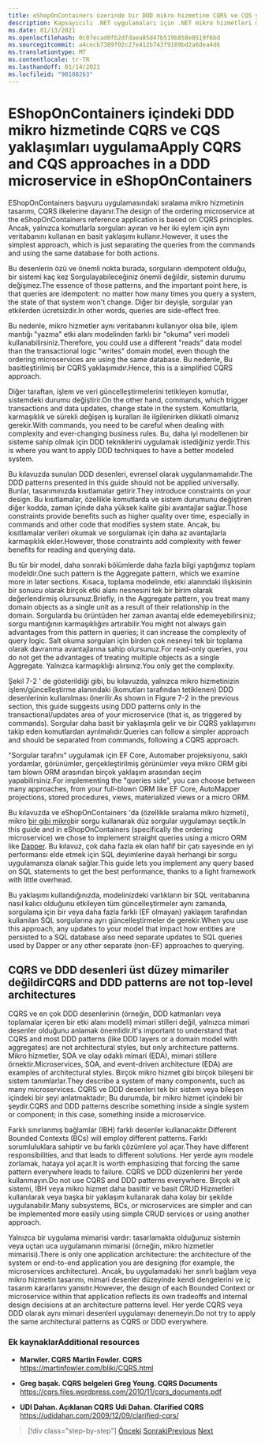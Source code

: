 ```yaml
---
title: eShopOnContainers üzerinde bir DDD mikro hizmetine CQRS ve CQS yaklaşımları uygulama
description: Kapsayıcılı .NET uygulamaları için .NET mikro hizmetleri mimarisi | CQRS 'nin eShopOnContainers 'daki sıralama mikro hizmetinde uygulanma biçimini anlayın.
ms.date: 01/13/2021
ms.openlocfilehash: 0c07ecad0fb2dfdaea85d47b519b858e0519f6bd
ms.sourcegitcommit: a4cecb7389f02c27e412b743f9189bd2a6dea4d6
ms.translationtype: MT
ms.contentlocale: tr-TR
ms.lasthandoff: 01/14/2021
ms.locfileid: "98188263"
---
```

# <a name="apply-cqrs-and-cqs-approaches-in-a-ddd-microservice-in-eshoponcontainers"></a><span data-ttu-id="ebfe5-103">EShopOnContainers içindeki DDD mikro hizmetinde CQRS ve CQS yaklaşımları uygulama</span><span class="sxs-lookup"><span data-stu-id="ebfe5-103">Apply CQRS and CQS approaches in a DDD microservice in eShopOnContainers</span></span>

<span data-ttu-id="ebfe5-104">EShopOnContainers başvuru uygulamasındaki sıralama mikro hizmetinin tasarımı, CQRS ilkelerine dayanır.</span><span class="sxs-lookup"><span data-stu-id="ebfe5-104">The design of the ordering microservice at the eShopOnContainers reference application is based on CQRS principles.</span></span> <span data-ttu-id="ebfe5-105">Ancak, yalnızca komutlarla sorguları ayıran ve her iki eylem için aynı veritabanını kullanan en basit yaklaşımı kullanır.</span><span class="sxs-lookup"><span data-stu-id="ebfe5-105">However, it uses the simplest approach, which is just separating the queries from the commands and using the same database for both actions.</span></span>

<span data-ttu-id="ebfe5-106">Bu desenlerin özü ve önemli nokta burada, sorguların ıdempotent olduğu, bir sistemi kaç kez Sorgulayabileceğiniz önemli değildir, sistemin durumu değişmez.</span><span class="sxs-lookup"><span data-stu-id="ebfe5-106">The essence of those patterns, and the important point here, is that queries are idempotent: no matter how many times you query a system, the state of that system won't change.</span></span> <span data-ttu-id="ebfe5-107">Diğer bir deyişle, sorgular yan etkilerden ücretsizdir.</span><span class="sxs-lookup"><span data-stu-id="ebfe5-107">In other words, queries are side-effect free.</span></span>

<span data-ttu-id="ebfe5-108">Bu nedenle, mikro hizmetler aynı veritabanını kullanıyor olsa bile, işlem mantığı "yazma" etki alanı modelinden farklı bir "okuma" veri modeli kullanabilirsiniz.</span><span class="sxs-lookup"><span data-stu-id="ebfe5-108">Therefore, you could use a different "reads" data model than the transactional logic "writes" domain model, even though the ordering microservices are using the same database.</span></span> <span data-ttu-id="ebfe5-109">Bu nedenle, Bu basitleştirilmiş bir CQRS yaklaşımıdır.</span><span class="sxs-lookup"><span data-stu-id="ebfe5-109">Hence, this is a simplified CQRS approach.</span></span>

<span data-ttu-id="ebfe5-110">Diğer taraftan, işlem ve veri güncelleştirmelerini tetikleyen komutlar, sistemdeki durumu değiştirir.</span><span class="sxs-lookup"><span data-stu-id="ebfe5-110">On the other hand, commands, which trigger transactions and data updates, change state in the system.</span></span> <span data-ttu-id="ebfe5-111">Komutlarla, karmaşıklık ve sürekli değişen iş kuralları ile ilgilenirken dikkatli olmanız gerekir.</span><span class="sxs-lookup"><span data-stu-id="ebfe5-111">With commands, you need to be careful when dealing with complexity and ever-changing business rules.</span></span> <span data-ttu-id="ebfe5-112">Bu, daha iyi modellenen bir sisteme sahip olmak için DDD tekniklerini uygulamak istediğiniz yerdir.</span><span class="sxs-lookup"><span data-stu-id="ebfe5-112">This is where you want to apply DDD techniques to have a better modeled system.</span></span>

<span data-ttu-id="ebfe5-113">Bu kılavuzda sunulan DDD desenleri, evrensel olarak uygulanmamalıdır.</span><span class="sxs-lookup"><span data-stu-id="ebfe5-113">The DDD patterns presented in this guide should not be applied universally.</span></span> <span data-ttu-id="ebfe5-114">Bunlar, tasarımınızda kısıtlamalar getirir.</span><span class="sxs-lookup"><span data-stu-id="ebfe5-114">They introduce constraints on your design.</span></span> <span data-ttu-id="ebfe5-115">Bu kısıtlamalar, özellikle komutlarda ve sistem durumunu değiştiren diğer kodda, zaman içinde daha yüksek kalite gibi avantajlar sağlar.</span><span class="sxs-lookup"><span data-stu-id="ebfe5-115">Those constraints provide benefits such as higher quality over time, especially in commands and other code that modifies system state.</span></span> <span data-ttu-id="ebfe5-116">Ancak, bu kısıtlamalar verileri okumak ve sorgulamak için daha az avantajlarla karmaşıklık ekler.</span><span class="sxs-lookup"><span data-stu-id="ebfe5-116">However, those constraints add complexity with fewer benefits for reading and querying data.</span></span>

<span data-ttu-id="ebfe5-117">Bu tür bir model, daha sonraki bölümlerde daha fazla bilgi yaptığımız toplam modeldir.</span><span class="sxs-lookup"><span data-stu-id="ebfe5-117">One such pattern is the Aggregate pattern, which we examine more in later sections.</span></span> <span data-ttu-id="ebfe5-118">Kısaca, toplama modelinde, etki alanındaki ilişkisinin bir sonucu olarak birçok etki alanı nesnesini tek bir birim olarak değerlendirmiş olursunuz.</span><span class="sxs-lookup"><span data-stu-id="ebfe5-118">Briefly, in the Aggregate pattern, you treat many domain objects as a single unit as a result of their relationship in the domain.</span></span> <span data-ttu-id="ebfe5-119">Sorgularda bu örüntüden her zaman avantaj elde edemeyebilirsiniz; sorgu mantığının karmaşıklığını artırabilir.</span><span class="sxs-lookup"><span data-stu-id="ebfe5-119">You might not always gain advantages from this pattern in queries; it can increase the complexity of query logic.</span></span> <span data-ttu-id="ebfe5-120">Salt okuma sorguları için birden çok nesneyi tek bir toplama olarak davranma avantajlarına sahip olursunuz.</span><span class="sxs-lookup"><span data-stu-id="ebfe5-120">For read-only queries, you do not get the advantages of treating multiple objects as a single Aggregate.</span></span> <span data-ttu-id="ebfe5-121">Yalnızca karmaşıklığı alırsınız.</span><span class="sxs-lookup"><span data-stu-id="ebfe5-121">You only get the complexity.</span></span>

<span data-ttu-id="ebfe5-122">Şekil 7-2 ' de gösterildiği gibi, bu kılavuzda, yalnızca mikro hizmetinizin işlem/güncelleştirme alanındaki (komutları tarafından tetiklenen) DDD desenlerinin kullanılması önerilir.</span><span class="sxs-lookup"><span data-stu-id="ebfe5-122">As shown in Figure 7-2 in the previous section, this guide suggests using DDD patterns only in the transactional/updates area of your microservice (that is, as triggered by commands).</span></span> <span data-ttu-id="ebfe5-123">Sorgular daha basit bir yaklaşımla gelir ve bir CQRS yaklaşımını takip eden komutlardan ayrılmalıdır.</span><span class="sxs-lookup"><span data-stu-id="ebfe5-123">Queries can follow a simpler approach and should be separated from commands, following a CQRS approach.</span></span>

<span data-ttu-id="ebfe5-124">"Sorgular tarafını" uygulamak için EF Core, Automaber projeksiyonu, saklı yordamlar, görünümler, gerçekleştirilmiş görünümler veya mikro ORM gibi tam blown ORM arasından birçok yaklaşım arasından seçim yapabilirsiniz.</span><span class="sxs-lookup"><span data-stu-id="ebfe5-124">For implementing the "queries side", you can choose between many approaches, from your full-blown ORM like EF Core, AutoMapper projections, stored procedures, views, materialized views or a micro ORM.</span></span>

<span data-ttu-id="ebfe5-125">Bu kılavuzda ve eShopOnContainers 'da (özellikle sıralama mikro hizmeti), mikro [bir gibi mikro](https://github.com/StackExchange/dapper-dot-net)bir sorgu kullanarak düz sorgular uygulamayı seçtik.</span><span class="sxs-lookup"><span data-stu-id="ebfe5-125">In this guide and in eShopOnContainers (specifically the ordering microservice) we chose to implement straight queries using a micro ORM like [Dapper](https://github.com/StackExchange/dapper-dot-net).</span></span> <span data-ttu-id="ebfe5-126">Bu kılavuz, çok daha fazla ek olan hafif bir çatı sayesinde en iyi performansı elde etmek için SQL deyimlerine dayalı herhangi bir sorgu uygulamanıza olanak sağlar.</span><span class="sxs-lookup"><span data-stu-id="ebfe5-126">This guide lets you implement any query based on SQL statements to get the best performance, thanks to a light framework with little overhead.</span></span>

<span data-ttu-id="ebfe5-127">Bu yaklaşımı kullandığınızda, modelinizdeki varlıkların bir SQL veritabanına nasıl kalıcı olduğunu etkileyen tüm güncelleştirmeler aynı zamanda, sorgulama için bir veya daha fazla farklı (EF olmayan) yaklaşım tarafından kullanılan SQL sorgularına ayrı güncelleştirmeler de gerekir.</span><span class="sxs-lookup"><span data-stu-id="ebfe5-127">When you use this approach, any updates to your model that impact how entities are persisted to a SQL database also need separate updates to SQL queries used by Dapper or any other separate (non-EF) approaches to querying.</span></span>

## <a name="cqrs-and-ddd-patterns-are-not-top-level-architectures"></a><span data-ttu-id="ebfe5-128">CQRS ve DDD desenleri üst düzey mimariler değildir</span><span class="sxs-lookup"><span data-stu-id="ebfe5-128">CQRS and DDD patterns are not top-level architectures</span></span>

<span data-ttu-id="ebfe5-129">CQRS ve en çok DDD desenlerinin (örneğin, DDD katmanları veya toplamalar içeren bir etki alanı modeli) mimari stilleri değil, yalnızca mimari desenler olduğunu anlamak önemlidir.</span><span class="sxs-lookup"><span data-stu-id="ebfe5-129">It's important to understand that CQRS and most DDD patterns (like DDD layers or a domain model with aggregates) are not architectural styles, but only architecture patterns.</span></span> <span data-ttu-id="ebfe5-130">Mikro hizmetler, SOA ve olay odaklı mimari (EDA), mimari stillere örnektir.</span><span class="sxs-lookup"><span data-stu-id="ebfe5-130">Microservices, SOA, and event-driven architecture (EDA) are examples of architectural styles.</span></span> <span data-ttu-id="ebfe5-131">Birçok mikro hizmet gibi birçok bileşeni bir sistem tanımlarlar.</span><span class="sxs-lookup"><span data-stu-id="ebfe5-131">They describe a system of many components, such as many microservices.</span></span> <span data-ttu-id="ebfe5-132">CQRS ve DDD desenleri tek bir sistem veya bileşen içindeki bir şeyi anlatmaktadır; Bu durumda, bir mikro hizmet içindeki bir şeydir.</span><span class="sxs-lookup"><span data-stu-id="ebfe5-132">CQRS and DDD patterns describe something inside a single system or component; in this case, something inside a microservice.</span></span>

<span data-ttu-id="ebfe5-133">Farklı sınırlanmış bağlamlar (IBH) farklı desenler kullanacaktır.</span><span class="sxs-lookup"><span data-stu-id="ebfe5-133">Different Bounded Contexts (BCs) will employ different patterns.</span></span> <span data-ttu-id="ebfe5-134">Farklı sorumluluklara sahiptir ve bu farklı çözümlere yol açar.</span><span class="sxs-lookup"><span data-stu-id="ebfe5-134">They have different responsibilities, and that leads to different solutions.</span></span> <span data-ttu-id="ebfe5-135">Her yerde aynı modele zorlamak, hataya yol açar.</span><span class="sxs-lookup"><span data-stu-id="ebfe5-135">It is worth emphasizing that forcing the same pattern everywhere leads to failure.</span></span> <span data-ttu-id="ebfe5-136">CQRS ve DDD düzenlerini her yerde kullanmayın.</span><span class="sxs-lookup"><span data-stu-id="ebfe5-136">Do not use CQRS and DDD patterns everywhere.</span></span> <span data-ttu-id="ebfe5-137">Birçok alt sistemi, IBH veya mikro hizmet daha basittir ve basit CRUD Hizmetleri kullanılarak veya başka bir yaklaşım kullanarak daha kolay bir şekilde uygulanabilir.</span><span class="sxs-lookup"><span data-stu-id="ebfe5-137">Many subsystems, BCs, or microservices are simpler and can be implemented more easily using simple CRUD services or using another approach.</span></span>

<span data-ttu-id="ebfe5-138">Yalnızca bir uygulama mimarisi vardır: tasarlamakta olduğunuz sistemin veya uçtan uca uygulamanın mimarisi (örneğin, mikro hizmetler mimarisi).</span><span class="sxs-lookup"><span data-stu-id="ebfe5-138">There is only one application architecture: the architecture of the system or end-to-end application you are designing (for example, the microservices architecture).</span></span> <span data-ttu-id="ebfe5-139">Ancak, bu uygulamadaki her sınırlı bağlam veya mikro hizmetin tasarımı, mimari desenler düzeyinde kendi dengelerini ve iç tasarım kararlarını yansıtır.</span><span class="sxs-lookup"><span data-stu-id="ebfe5-139">However, the design of each Bounded Context or microservice within that application reflects its own tradeoffs and internal design decisions at an architecture patterns level.</span></span> <span data-ttu-id="ebfe5-140">Her yerde CQRS veya DDD olarak aynı mimari desenleri uygulamayı denemeyin.</span><span class="sxs-lookup"><span data-stu-id="ebfe5-140">Do not try to apply the same architectural patterns as CQRS or DDD everywhere.</span></span>

### <a name="additional-resources"></a><span data-ttu-id="ebfe5-141">Ek kaynaklar</span><span class="sxs-lookup"><span data-stu-id="ebfe5-141">Additional resources</span></span>

- <span data-ttu-id="ebfe5-142">**Marwler. CQRS** </span><span class="sxs-lookup"><span data-stu-id="ebfe5-142">**Martin Fowler. CQRS** </span></span>\
  <https://martinfowler.com/bliki/CQRS.html>

- <span data-ttu-id="ebfe5-143">**Greg başak. CQRS belgeleri** </span><span class="sxs-lookup"><span data-stu-id="ebfe5-143">**Greg Young. CQRS Documents** </span></span>\
  <https://cqrs.files.wordpress.com/2010/11/cqrs_documents.pdf>

- <span data-ttu-id="ebfe5-144">**UDI Dahan. Açıklanan CQRS** </span><span class="sxs-lookup"><span data-stu-id="ebfe5-144">**Udi Dahan. Clarified CQRS** </span></span>\
  <https://udidahan.com/2009/12/09/clarified-cqrs/>

>[!div class="step-by-step"]
><span data-ttu-id="ebfe5-145">[Önceki](apply-simplified-microservice-cqrs-ddd-patterns.md) 
> [Sonraki](cqrs-microservice-reads.md)</span><span class="sxs-lookup"><span data-stu-id="ebfe5-145">[Previous](apply-simplified-microservice-cqrs-ddd-patterns.md)
[Next](cqrs-microservice-reads.md)</span></span>
